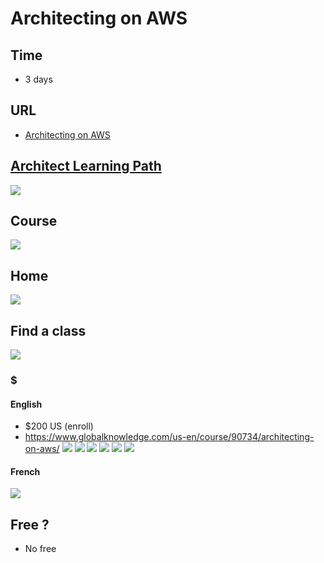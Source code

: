 # Architecting on AWS

## Time
* 3 days

## URL
* [Architecting on AWS](https://www.aws.training/SessionSearch?pageNumber=1&courseId=10002)

## [Architect Learning Path](https://aws.amazon.com/training/path-architecting/)
[<img src="https://i.imgur.com/GNaDDMv.png">](https://i.imgur.com/GNaDDMv.png)


## Course
[<img src="https://i.imgur.com/3jxytND.png">](https://i.imgur.com/3jxytND.png)

## Home
[<img src="https://i.imgur.com/6nmloPM.png">](https://i.imgur.com/6nmloPM.png)

## Find a class
[<img src="https://i.imgur.com/bZaMkOV.png">](https://i.imgur.com/bZaMkOV.png)
### $
#### English
* $200 US (enroll)
* https://www.globalknowledge.com/us-en/course/90734/architecting-on-aws/
[<img src="https://i.imgur.com/uGg3W5V.png">](https://i.imgur.com/uGg3W5V.png)
[<img src="https://i.imgur.com/ss2i63e.png">](https://i.imgur.com/ss2i63e.png)
[<img src="https://i.imgur.com/SsBxkZJ.png">](https://i.imgur.com/SsBxkZJ.png)
[<img src="https://i.imgur.com/rJudoFK.png">](https://i.imgur.com/rJudoFK.png)
[<img src="https://i.imgur.com/8I7qrm5.png">](https://i.imgur.com/8I7qrm5.png)
[<img src="https://i.imgur.com/6lRECE6.png">](https://i.imgur.com/6lRECE6.png)

#### French
[<img src="https://i.imgur.com/Fs4JU2p.png">](https://www.afiexpertise.com/fr/formation/architecture-sur-aws-1742)

## Free ?
* No free
